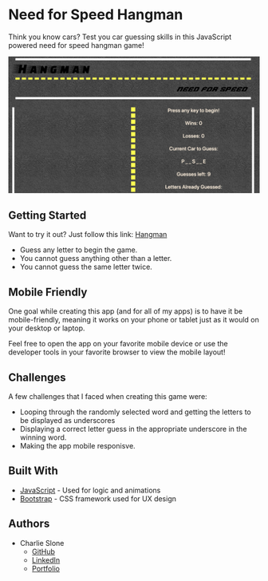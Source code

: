 # Need for Speed Hangman

Think you know cars? Test you car guessing skills in this JavaScript powered need for speed hangman game!

![](/assets/images/readme.png)

## Getting Started

Want to try it out?
Just follow this link: [Hangman](https://ctslone.github.io/Word-Guess-Game/)

* Guess any letter to begin the game.
* You cannot guess anything other than a letter.
* You cannot guess the same letter twice.

## Mobile Friendly

One goal while creating this app (and for all of my apps) is to have it be mobile-friendly, meaning it works on your phone or tablet just as it would on your desktop or laptop.

Feel free to open the app on your favorite mobile device or use the developer tools in your favorite browser to view the mobile layout!

## Challenges

A few challenges that I faced when creating this game were:
* Looping through the randomly selected word and getting the letters to be displayed as underscores 
* Displaying a correct letter guess in the appropriate underscore in the winning word.
* Making the app mobile responisve.

## Built With

* [JavaScript](https://developer.mozilla.org/en-US/docs/Web/JavaScript) - Used for logic and animations
* [Bootstrap](https://bootstrap.com) - CSS framework used for UX design

## Authors

* Charlie Slone
    * [GitHub](https://github.com/ctslone)
    * [LinkedIn](https://www.linkedin.com/in/charlie-slone-704311a9/)
    * [Portfolio](https://ctslone.github.io/Updated-Portfolio/)
